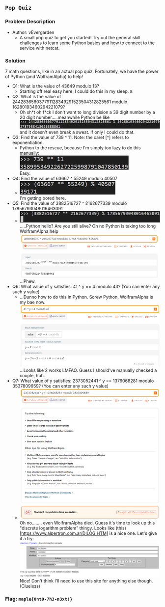 ## `Pop Quiz`
### Problem Description
- Author: vEvergarden
    - A small pop quiz to get you started! Try out the general skill challenges to learn some Python basics and how to connect to the service with netcat.

### Solution
7 math questions, like in an actual pop quiz. Fortunately, we have the power of Python (and WolframAlpha) to help!
- Q1: What is the value of 43649 modulo 13?
    - Starting off real easy here. I could do this in my sleep. `8`.
- Q2: What is the value of 244283656037791128349291523504312825561 modulo 16280193460294221079?
    - Oh sh\*t oh f*ck I don't want to long division a 39 digit number by a 20 digit number.....meanwhile Python be like  
    ![](pop-quiz-1.png)  
    and it doesn't even break a sweat. If only I could do that.
- Q3: Find the value of 739 ^ 11. Note: the caret \[^\] refers to exponentiation.
    - Python to the rescue, because I'm simply too lazy to do this manually:  
    ![](pop-quiz-2.png)  
    Easy.
- Q4: Find the value of 63667 ^ 55249 modulo 40507
    - ![](pop-quiz-3.png)  
    I'm getting bored here.
- Q5: Find the value of 3882516727 ^ 2162677339 modulo 17856793048016463091
    - ![](pop-quiz-4.png)  
    .....Python hello? Are you still alive? Oh no Python is taking too long WolframAlpha help  
    ![](pop-quiz-5.png)  
    ...Phew.
- Q6: What value of y satisfies: 41 ^ y == 4 modulo 43? (You can enter any such y value)
    - ...Dunno how to do this in Python. Screw Python, WolframAlpha is my bae now.  
    ![](pop-quiz-6.png)  
    ...Looks like 2 works LMFAO. Guess I should've manually checked a couple, huh.
- Q7: What value of y satisfies: 2373052441 ^ y == 1376068281 modulo 3537809659? (You can enter any such y value)
    - ![](pop-quiz-7.png)  
    Oh no........ even WolframAlpha died. Guess it's time to look up this "discrete logarithm problem" thingy. Looks like (this)[https://www.alpertron.com.ar/DILOG.HTM] is a nice one. Let's give it a try:  
    ![](pop-quiz-8.png)  
    Nice! Don't think I'll need to use this site for anything else though. (Clueless)

### Flag: `maple{0nt0-7h3-n3xt!}`